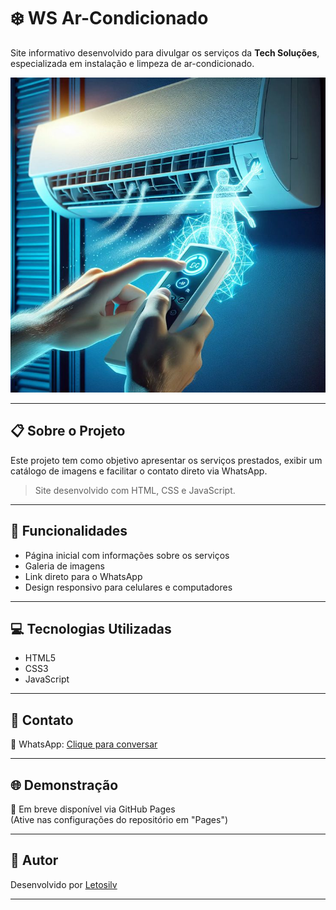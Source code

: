 # ❄️ WS Ar-Condicionado

Site informativo desenvolvido para divulgar os serviços da **Tech Soluções**, especializada em instalação e limpeza de ar-condicionado.

![Banner](img/La%20climatisation.jpg)

---

## 📋 Sobre o Projeto

Este projeto tem como objetivo apresentar os serviços prestados, exibir um catálogo de imagens e facilitar o contato direto via WhatsApp.

> Site desenvolvido com HTML, CSS e JavaScript.

---

## 🔧 Funcionalidades

- Página inicial com informações sobre os serviços
- Galeria de imagens
- Link direto para o WhatsApp
- Design responsivo para celulares e computadores

---

## 💻 Tecnologias Utilizadas

- HTML5
- CSS3
- JavaScript

---

## 📲 Contato

📱 WhatsApp: [Clique para conversar](https://wa.me/5555555555)

---

## 🌐 Demonstração

🔗 Em breve disponível via GitHub Pages  
(Ative nas configurações do repositório em "Pages")

---

## 🧠 Autor

Desenvolvido por [Letosilv](https://github.com/Letosilv)

---

